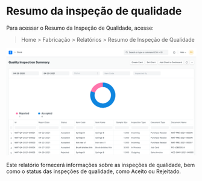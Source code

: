 # Resumo da inspeção de qualidade



Para acessar o Resumo da Inspeção de Qualidade, acesse:


> Home > Fabricação > Relatórios > Resumo de Inspeção de Qualidade


![Task](/files/quality-inspection-summary.png)


Este relatório fornecerá informações sobre as inspeções de qualidade, bem como o status das inspeções de qualidade, como Aceito ou Rejeitado.



